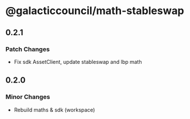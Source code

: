 # @galacticcouncil/math-stableswap

## 0.2.1

### Patch Changes

- Fix sdk AssetClient, update stableswap and lbp math

## 0.2.0

### Minor Changes

- Rebuild maths & sdk (workspace)
